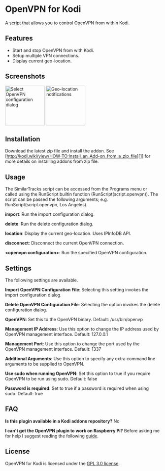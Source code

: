 OpenVPN for Kodi
==========
A script that allows you to control OpenVPN from within Kodi.

Features
-----
- Start and stop OpenVPN from with Kodi.
- Setup multiple VPN connections.
- Display current geo-location.

Screenshots
-----
<img alt="Select OpenVPN configuration dialog" src="https://raw.github.com/brianhornsby/www_brianhornsby_com/master/img/openvpn_select_configuration.png" height="128"/>
<img alt="Geo-location notifications" src="https://raw.github.com/brianhornsby/www_brianhornsby_com/master/img/openvpn_geolocation_notification.png" height="128"/>

Installation
------
Download the latest zip file and install the addon. See [http://kodi.wiki/view/HOW-TO:Install_an_Add-on_from_a_zip_file][1] for more details on installing addons from zip file.

Usage
------
The SimilarTracks script can be accessed from the Programs menu or called using the RunScript builtin function (RunScript(script.openvpn)). The script can be passed the following arguments; e.g. RunScript(script.openvpn, Los Angeles).

**import**: Run the import configuration dialog.

**delete**: Run the delete configuration dialog.

**location**: Display the current geo-location. Uses IPInfoDB API.

**disconnect**: Disconnect the current OpenVPN connection.

**\<openvpn configuration\>**: Run the specified OpenVPN configuration.

Settings
--------
The following settings are available.

**Import OpenVPN Configuration File**: Selecting this setting invokes the import configuration dialog.

**Delete OpenVPN Configuration File**: Selecting the option invokes the delete configuration dialog.

**OpenVPN**: Set this to the OpenVPN binary. Default: /usr/bin/openvp

**Management IP Address**: Use this option to change the IP address used by OpenVPN management interface. Default: 127.0.0.1

**Management Port**: Use this option to change the port used by the OpenVPN management interface. Default: 1337

**Additional Arguments**: Use this option to specify any extra command line arguments to be supplied to OpenVPN.

**Use sudo when running OpenVPN**: Set this option to true if you require OpenVPN to be run using sudo. Default: false

**Password is required**: Set to true if a password is required when using sudo. Default: true

FAQ
---

**Is this plugin available in a Kodi addons repository?** No

**I can't get the OpenVPN plugin to work on Raspberry Pi?** Before asking me for help I suggest reading the following [guide][3].

License
------
OpenVPN for Kodi is licensed under the [GPL 3.0 license][2].

[1]: http://kodi.wiki/view/HOW-TO:Install_an_Add-on_from_a_zip_file
[2]: http://www.gnu.org/licenses/gpl-3.0.html
[3]: http://forums.tvaddons.ag/threads/24769-How-to-set-up-your-VPN-on-raspberry-pi-using-Brain-Hornsby-Openvpn-for-XBMC
